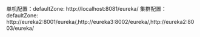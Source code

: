 单机配置：defaultZone: http://localhost:8081/eureka/
集群配置：defaultZone: http://eureka2:8001/eureka/,http://eureka3:8002/eureka/,http://eureka2:8003/eureka/